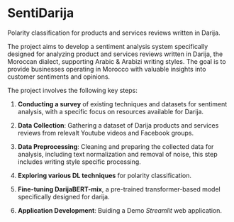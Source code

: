 # SentiDarija
Polarity classification for products and services reviews written in Darija.

The project aims to develop a sentiment analysis system specifically designed for analyzing product and services reviews written in Darija, the Moroccan dialect, supporting Arabic & Arabizi writing styles. The goal is to provide businesses operating in Morocco with valuable insights into customer sentiments and opinions.

The project involves the following key steps:

1. **Conducting a survey** of existing techniques and datasets for sentiment analysis, with a specific focus on resources available for Darija.

2. **Data Collection**: Gathering a dataset of Darija products and services reviews from relevalt Youtube videos and Facebook groups.

3. **Data Preprocessing**: Cleaning and preparing the collected data for analysis, including text normalization and removal of noise, this step includes writing style specific processing.

4. **Exploring various DL techniques** for polarity classification.

5. **Fine-tuning DarijaBERT-mix**, a pre-trained transformer-based model specifically designed for darija.

6. **Application Development**: Buiding a Demo *Streamlit* web application.
